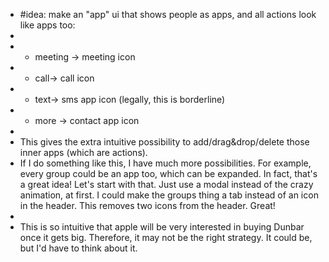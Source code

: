 
   * #idea: make an "app" ui that shows people as apps, and all actions look like apps too:
   *
   * - meeting -> meeting icon
   * - call-> call icon
   * - text-> sms app icon (legally, this is borderline)
   * - more -> contact app icon
   *
   * This gives the extra intuitive possibility to add/drag&drop/delete those inner apps (which are actions).
   * If I do something like this, I have much more possibilities. For example, every group could be an app too, which can be expanded. In fact, that's a great idea! Let's start with that. Just use a modal instead of the crazy animation, at first. I could make the groups thing a tab instead of an icon in the header. This removes two icons from the header. Great!
   *
   * This is so intuitive that apple will be very interested in buying Dunbar once it gets big. Therefore, it may not be the right strategy. It could be, but I'd have to think about it.